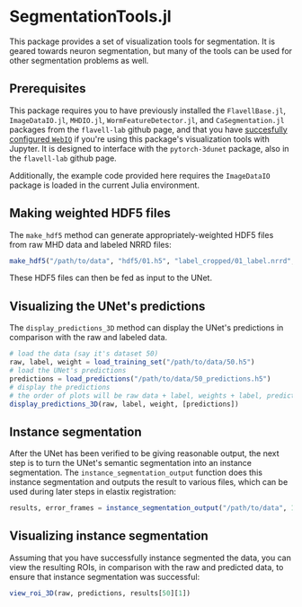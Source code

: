 # SegmentationTools.jl

This package provides a set of visualization tools for segmentation. It is geared towards neuron segmentation,
but many of the tools can be used for other segmentation problems as well.

## Prerequisites

This package requires you to have previously installed the `FlavellBase.jl`, `ImageDataIO.jl`, `MHDIO.jl`, `WormFeatureDetector.jl`, and `CaSegmentation.jl` packages from the `flavell-lab` github page, and that you have [succesfully configured `WebIO`](https://juliagizmos.github.io/WebIO.jl/latest/providers/ijulia/) if you're using this package's visualization tools with Jupyter. It is designed to interface with the `pytorch-3dunet` package, also in the `flavell-lab` github page.

Additionally, the example code provided here requires the `ImageDataIO` package is loaded in the current Julia environment.

## Making weighted HDF5 files

The `make_hdf5` method can generate appropriately-weighted HDF5 files from raw MHD data and labeled NRRD files:

```julia
make_hdf5("/path/to/data", "hdf5/01.h5", "label_cropped/01_label.nrrd", "img_cropped/01_img.mhd")
```

These HDF5 files can then be fed as input to the UNet.

## Visualizing the UNet's predictions

The `display_predictions_3D` method can display the UNet's predictions in comparison with the raw and labeled data.

```julia
# load the data (say it's dataset 50)
raw, label, weight = load_training_set("/path/to/data/50.h5")
# load the UNet's predictions
predictions = load_predictions("/path/to/data/50_predictions.h5")
# display the predictions
# the order of plots will be raw data + label, weights + label, predictions + label, predictions vs label match
display_predictions_3D(raw, label, weight, [predictions])
```

## Instance segmentation

After the UNet has been verified to be giving reasonable output, the next step is to turn the UNet's semantic segmentation into an instance segmentation. The `instance_segmentation_output` function does this instance segmentation and outputs the result to various files, which can be used during later steps in elastix registration:

```julia
results, error_frames = instance_segmentation_output("/path/to/data", 1:100, "img_prefix", "MHD", 2, "predictions", "centroids", "activity", "ROIs")
```

## Visualizing instance segmentation

Assuming that you have successfully instance segmented the data, you can view the resulting ROIs,
in comparison with the raw and predicted data, to ensure that instance segmentation was successful:

```julia
view_roi_3D(raw, predictions, results[50][1])
```
